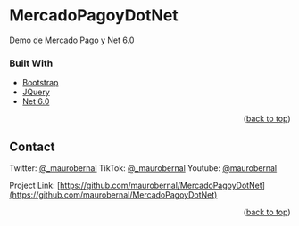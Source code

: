 # MercadoPagoyDotNet
Demo de Mercado Pago y Net 6.0

### Built With

* [Bootstrap](https://getbootstrap.com)
* [JQuery](https://jquery.com)
* [Net 6.0](https://dotnet.microsoft.com/)

<p align="right">(<a href="#top">back to top</a>)</p>

<!-- CONTACT -->
## Contact

Twitter: [@_maurobernal](https://twitter.com/_maurobernal)
TikTok: [@_maurobernal](https://tiktok.com/@_maurobernal)
Youtube: [@maurobernal](https://youtube.com/c/maurobernal)

Project Link: [https://github.com/maurobernal/MercadoPagoyDotNet](https://github.com/maurobernal/MercadoPagoyDotNet)

<p align="right">(<a href="#top">back to top</a>)</p>